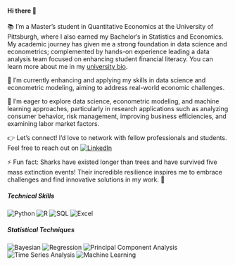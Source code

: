#### Hi there 👋

 📚 I’m a Master’s student in Quantitative Economics at the University of Pittsburgh, where I also earned my Bachelor’s in Statistics and Economics. My academic journey has given me a strong foundation in data science and econometrics; complemented by hands-on experience leading a data analysis team focused on enhancing student financial literacy. You can learn more about me in my [university bio](https://www.mqe.pitt.edu/people/ant-122 ).


🌱 I’m currently enhancing and applying my skills in data science and econometric modeling, aiming to address real-world economic challenges.

🔎 I’m eager to explore data science, econometric modeling, and machine learning approaches, particularly in research applications such as analyzing consumer behavior, risk management, improving business efficiencies, and examining labor market factors.

👉 Let’s connect! I’d love to network with fellow professionals and students. Feel free to reach out on [![LinkedIn](https://img.shields.io/badge/LinkedIn-0077B5?style=flat&logo=linkedin&logoColor=white)]([http://www.linkedin.com/in/rory-quinlan])



⚡ Fun fact: Sharks have existed longer than trees and have survived five mass extinction events! Their incredible resilience inspires me to embrace challenges and find innovative solutions in my work. 🦈

##### Technical Skills
![Python](https://img.shields.io/badge/Python-3776AB?style=flat&logo=python&logoColor=white)
![R](https://img.shields.io/badge/R-276DC3?style=flat&logo=R&logoColor=white)
![SQL](https://img.shields.io/badge/SQL-4479A1?style=flat&logo=mysql&logoColor=white)
![Excel](https://img.shields.io/badge/Excel-217346?style=flat&logo=microsoft-excel&logoColor=white)


##### Statistical Techniques
![Bayesian](https://img.shields.io/badge/Bayesian%20Analysis-9B59B6?style=flat&logo=statistics&logoColor=white)
![Regression](https://img.shields.io/badge/Regression%20Analysis-0E76A8?style=flat&logo=statistics&logoColor=white)
![Principal Component Analysis](https://img.shields.io/badge/Principal%20Component%20Analysis-1E90FF?style=flat)
![Time Series Analysis](https://img.shields.io/badge/Time%20Series%20Analysis-00BFFF?style=flat)
![Machine Learning](https://img.shields.io/badge/Machine%20Learning-3CB371?style=flat)  <!-- Changed color -->
